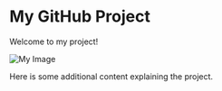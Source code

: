 # My GitHub Project

Welcome to my project!  

![My Image](Cattpuccin-themed-FireFox-Homepage.jpg)

Here is some additional content explaining the project.
